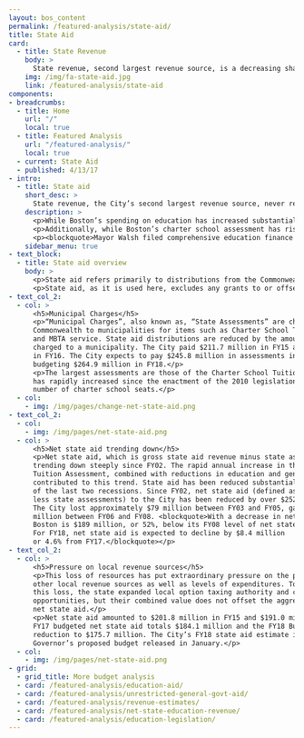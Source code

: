 ```yaml
---
layout: bos_content
permalink: /featured-analysis/state-aid/
title: State Aid
card:
  - title: State Revenue
    body: >
      State revenue, second largest revenue source, is a decreasing share of Boston’s recurring revenue.
    img: /img/fa-state-aid.jpg
    link: /featured-analysis/state-aid
components:
- breadcrumbs:
  - title: Home
    url: "/"
    local: true
  - title: Featured Analysis
    url: "/featured-analysis/"
    local: true
  - current: State Aid
  - published: 4/13/17
- intro:
  - title: State aid
    short_desc: >
      State revenue, the City’s second largest revenue source, never recovered following the last recession. In FY18, Boston’s state revenue is still $52.8 million, or 10.7%, lower than Boston’s state aid in FY08. 
    description: >
      <p>While Boston’s spending on education has increased substantially, Boston’s state education funding has not kept pace. The Chapter 70 education aid formula does not work for Boston, and thus Boston’s Chapter 70 growing by 0.6% or $1.3 million in the Governor’s proposed budget, a stark contrast to the $57.8 million more Boston expects to spend on education in FY18.</p>
      <p>Additionally, while Boston’s charter school assessment has risen by 155% since the enactment of the 2010 Achievement Gap Legislation, the State’s statutory obligation to fund charter school reimbursement has not kept pace. As a result, the City of Boston is projected to lose $25 million in the Governor’s FY18 budget, adding to the total lost revenue of $48 million over three years (FY15 – FY17).</p>
      <p><blockquote>Mayor Walsh filed comprehensive education finance reform legislation that aims to invest equitably in public education and expand access to high-quality education for students of all ages.</blockquote></p>
    sidebar_menu: true    
- text_block:
  - title: State aid overview
    body: >
      <p>State aid refers primarily to distributions from the Commonwealth to municipalities for Chapter 70 Education Aid, Unrestricted General Government Aid, Charter School Tuition Reimbursement along with other relatively small Commonwealth programs such as library aid and various reimbursements.</p>
      <p>State aid, as it is used here, excludes any grants to or offsets for direct expenditure by City departments. It also includes reimbursements from the Massachusetts School Building Authority (MSBA). <blockquote>The City received general fund gross state aid totaling $413.4 million in FY15 and $421.6 million in FY16. The City expects to receive $429.9 million in state aid in FY17 and has budgeted $440.5 million in gross state aid in FY18, 2.5% over FY17.</blockquote></p>
- text_col_2:
  - col: >
      <h5>Municipal Charges</h5>
      <p>“Municipal Charges”, also known as, “State Assessments” are charged by the 
      Commonwealth to municipalities for items such as Charter School Tuition Reimbursement 
      and MBTA service. State aid distributions are reduced by the amount of assessments 
      charged to a municipality. The City paid $211.7 million in FY15 and $230.6 million 
      in FY16. The City expects to pay $245.8 million in assessments in FY17 and is 
      budgeting $264.9 million in FY18.</p>
      <p>The largest assessments are those of the Charter School Tuition and MBTA. The former 
      has rapidly increased since the enactment of the 2010 legislation that expanded the 
      number of charter school seats.</p>
  - col:
    - img: /img/pages/change-net-state-aid.png
- text_col_2:
  - col:
    - img: /img/pages/net-state-aid.png
  - col: >
      <h5>Net state aid trending down</h5>
      <p>Net state aid, which is gross state aid revenue minus state assessments, has been 
      trending down steeply since FY02. The rapid annual increase in the Charter School 
      Tuition Assessment, combined with reductions in education and general government aid, 
      contributed to this trend. State aid has been reduced substantially over the course 
      of the last two recessions. Since FY02, net state aid (defined as state aid revenues 
      less state assessments) to the City has been reduced by over $252 million or 59%.
      The City lost approximately $79 million between FY03 and FY05, gained approximately $16
      million between FY06 and FY08. <blockquote>With a decrease in net state aid for FY18, 
      Boston is $189 million, or 52%, below its FY08 level of net state aid of $365 million. 
      For FY18, net state aid is expected to decline by $8.4 million 
      or 4.6% from FY17.</blockquote></p>
- text_col_2:
  - col: >
      <h5>Pressure on local revenue sources</h5>
      <p>This loss of resources has put extraordinary pressure on the property tax and 
      other local revenue sources as well as levels of expenditures. To mitigate some of 
      this loss, the state expanded local option taxing authority and created savings 
      opportunities, but their combined value does not offset the aggregate losses in 
      net state aid.</p>
      <p>Net state aid amounted to $201.8 million in FY15 and $191.0 million in FY16. 
      FY17 budgeted net state aid totals $184.1 million and the FY18 Budget assumes a 
      reduction to $175.7 million. The City’s FY18 state aid estimate is based on the 
      Governor’s proposed budget released in January.</p>
  - col:
    - img: /img/pages/net-state-aid.png
- grid:
  - grid_title: More budget analysis
  - card: /featured-analysis/education-aid/
  - card: /featured-analysis/unrestricted-general-govt-aid/
  - card: /featured-analysis/revenue-estimates/
  - card: /featured-analysis/net-state-education-revenue/
  - card: /featured-analysis/education-legislation/
---
```

